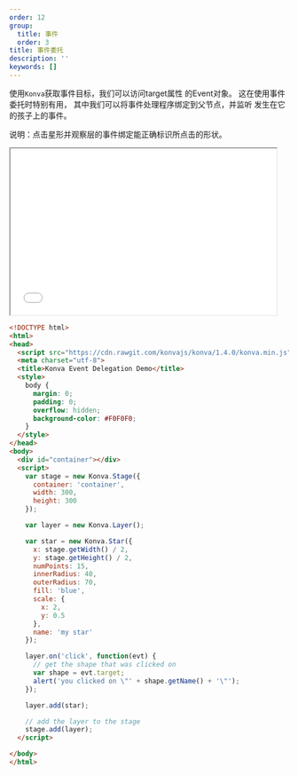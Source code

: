 ```yaml
---
order: 12
group:
  title: 事件
  order: 3
title: 事件委托
description: ''
keywords: []
---
```

使用`Konva`获取事件目标，我们可以访问target属性
的Event对象。 这在使用事件委托时特别有用，
其中我们可以将事件处理程序绑定到父节点，并监听
发生在它的孩子上的事件。   

说明：点击星形并观察层的事件绑定能正确标识所点击的形状。 

<iframe src="/downloads/code/events/Event_Delegation.html" style="width: 50vw;height:300px;"></iframe>

```html
<!DOCTYPE html>
<html>
<head>
  <script src="https://cdn.rawgit.com/konvajs/konva/1.4.0/konva.min.js"></script>
  <meta charset="utf-8">
  <title>Konva Event Delegation Demo</title>
  <style>
    body {
      margin: 0;
      padding: 0;
      overflow: hidden;
      background-color: #F0F0F0;
    }
  </style>
</head>
<body>
  <div id="container"></div>
  <script>
    var stage = new Konva.Stage({
      container: 'container',
      width: 300,
      height: 300
    });

    var layer = new Konva.Layer();

    var star = new Konva.Star({
      x: stage.getWidth() / 2,
      y: stage.getHeight() / 2,
      numPoints: 15,
      innerRadius: 40,
      outerRadius: 70,
      fill: 'blue',
      scale: {
        x: 2,
        y: 0.5
      },
      name: 'my star'
    });

    layer.on('click', function(evt) {
      // get the shape that was clicked on
      var shape = evt.target;
      alert('you clicked on \"' + shape.getName() + '\"');
    });

    layer.add(star);

    // add the layer to the stage
    stage.add(layer);
  </script>

</body>
</html>
```
